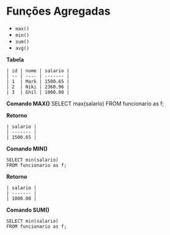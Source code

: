 # Funções Agregadas

- ```max()```
- ```min()```
- ```sum()```
- ```avg()```

**Tabela**

    | id | nome | salario |
    | -- | ---- | ------- |
    | 1  | Mark | 1500.65 |
    | 2  | Niki | 2360.96 |
    | 3  | Ghil | 1000.00 |

**Comando MAX()**
    SELECT max(salario)
    FROM funcionario as f;

**Retorno**

    | salario |
    | ------- |
    | 1500.65 |

**Comando MIN()**

    SELECT min(salario)
    FROM funcionario as f;

**Retorno**

    | salario |
    | ------- |
    | 1000.00 |

**Comando SUM()**

    SELECT min(salario)
    FROM funcionario as f;

